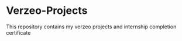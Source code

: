 # Verzeo-Projects
 This repository contains my verzeo projects and internship completion certificate

